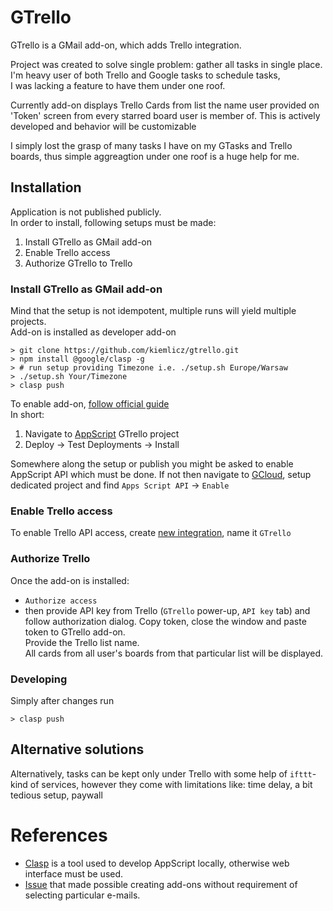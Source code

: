 # GTrello
GTrello is a GMail add-on, which adds Trello integration.

Project was created to solve single problem: gather all tasks in single place.  
I'm heavy user of both Trello and Google tasks to schedule tasks,  
I was lacking a feature to have them under one roof.

Currently add-on displays Trello Cards from list the name user provided on 'Token' screen from every starred board user is member of.
This is actively developed and behavior will be customizable

I simply lost the grasp of many tasks I have on my GTasks and Trello boards, thus simple aggreagtion under one roof is a huge help for me.

## Installation
Application is not published publicly.  
In order to install, following setups must be made:
1. Install GTrello as GMail add-on
2. Enable Trello access
3. Authorize GTrello to Trello

### Install GTrello as GMail add-on
Mind that the setup is not idempotent, multiple runs will yield multiple projects.  
Add-on is installed as developer add-on
```
> git clone https://github.com/kiemlicz/gtrello.git
> npm install @google/clasp -g
> # run setup providing Timezone i.e. ./setup.sh Europe/Warsaw
> ./setup.sh Your/Timezone
> clasp push
```

To enable add-on, [follow official guide](https://developers.google.com/apps-script/add-ons/how-tos/testing-workspace-addons#install_an_unpublished)  
In short:  
1. Navigate to [AppScript](https://script.google.com/home) GTrello project
1. Deploy -> Test Deployments -> Install

Somewhere along the setup or publish you might be asked to enable AppScript API which must be done.
If not then navigate to [GCloud](https://console.cloud.google.com/), setup dedicated project and find `Apps Script API` -> `Enable`

### Enable Trello access
To enable Trello API access, create [new integration](https://trello.com/power-ups/admin), name it `GTrello`

### Authorize Trello
Once the add-on is installed:  
- `Authorize access`
- then provide API key from Trello (`GTrello` power-up, `API key` tab) and follow authorization dialog.
  Copy token, close the window and paste token to GTrello add-on.  
  Provide the Trello list name.  
  All cards from all user's boards from that particular list will be displayed.

### Developing
Simply after changes run
```
> clasp push
```

## Alternative solutions
Alternatively, tasks can be kept only under Trello with some help of `ifttt`-kind of services, however they come with limitations like: time delay, a bit tedious setup, paywall

# References
- [Clasp](https://developers.google.com/apps-script/guides/clasp) is a tool used to develop AppScript locally, otherwise web interface must be used.
- [Issue](https://issuetracker.google.com/issues/111312904) that made possible creating add-ons without requirement of selecting particular e-mails.

